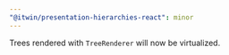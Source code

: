 ```yaml
---
"@itwin/presentation-hierarchies-react": minor
---
```


Trees rendered with `TreeRenderer` will now be virtualized.

